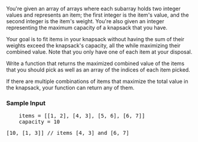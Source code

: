 <p>
  You're given an array of arrays where each subarray holds two integer values
  and represents an item; the first integer is the item's value, and the second
  integer is the item's weight. You're also given an integer representing the
  maximum capacity of a knapsack that you have.
</p>
<p>
  Your goal is to fit items in your knapsack without having the sum of their
  weights exceed the knapsack's capacity, all the while maximizing their
  combined value. Note that you only have one of each item at your disposal.
</p>
<p>
  Write a function that returns the maximized combined value of the items that
  you should pick as well as an array of the indices of each item picked.
</p>
<p>
  If there are multiple combinations of items that maximize the total value in
  the knapsack, your function can return any of them.
</p>
<h3>Sample Input</h3>
<pre>
    <span class="CodeEditor-promptParameter">items</span> = [[1, 2], [4, 3], [5, 6], [6, 7]]
    <span class="CodeEditor-promptParameter">capacity</span> = 10
</pre>
    <pre>[10, [1, 3]] <span class="CodeEditor-promptComment"></span>// items [4, 3] and [6, 7]
</pre>